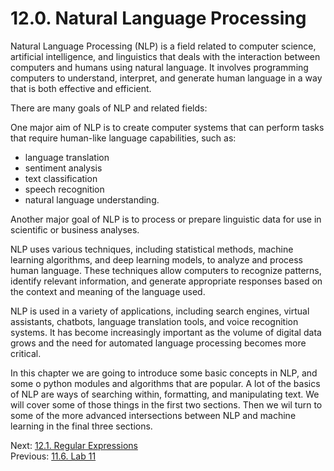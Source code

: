 # 12.0. Natural Language Processing

Natural Language Processing (NLP) is a field related to computer science, artificial intelligence, and linguistics that 
deals with the interaction between computers and humans using natural language. It involves programming computers to 
understand, interpret, and generate human language in a way that is both effective and efficient.

There are many goals of NLP and related fields:

One major aim of NLP is to create computer systems that can perform tasks that require human-like language capabilities, 
such as:
  - language translation
  - sentiment analysis
  - text classification
  - speech recognition
  - natural language understanding.

Another major goal of NLP is to process or prepare linguistic data for use in scientific or business analyses.

NLP uses various techniques, including statistical methods, machine learning algorithms, and deep learning models, 
to analyze and process human language. These techniques allow computers to recognize patterns, identify relevant 
information, and generate appropriate responses based on the context and meaning of the language used.

NLP is used in a variety of applications, including search engines, virtual assistants, chatbots, language translation 
tools, and voice recognition systems. It has become increasingly important as the volume of digital data grows and 
the need for automated language processing becomes more critical.

In this chapter we are going to introduce some basic concepts in NLP, and some o python modules and algorithms that
are popular. A lot of the basics of NLP are ways of searching within, formatting, and manipulating text. We will cover 
some of those things in the first two sections. Then we wil turn to some of the more advanced intersections between 
NLP and machine learning in the final three sections.

Next: [12.1. Regular Expressions](../CH12/12.1.%20Regular%20Expressions.md)<br>
Previous: [11.6. Lab 11](../CH11/11.6.%20Lab%2011.md)
